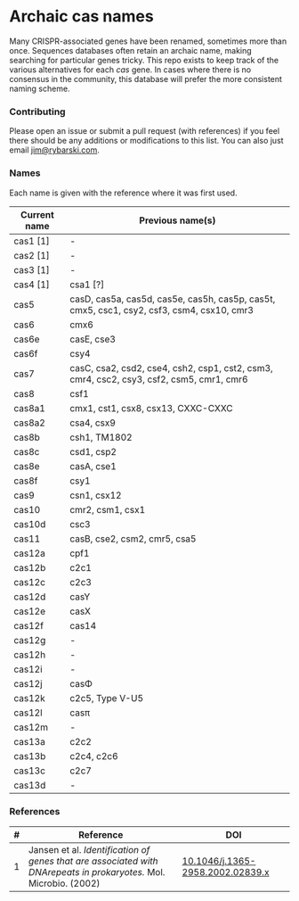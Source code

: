 # Archaic cas names

Many CRISPR-associated genes have been renamed, sometimes more than once. Sequences databases often retain an archaic name, making searching for particular genes tricky. This repo exists to keep track of the various alternatives for each *cas* gene. In cases where there is no consensus in the community, this database will prefer the more consistent naming scheme. 

### Contributing

Please open an issue or submit a pull request (with references) if you feel there should be any additions or modifications to this list. You can also just email [jim@rybarski.com](mailto:jim@rybarski.com).

### Names

Each name is given with the reference where it was first used.

| Current name | Previous name(s) |
| --- | --- |
| cas1 [1] | - |
| cas2 [1] | - |
| cas3 [1] | - |
| cas4 [1] | csa1 [?] |
| cas5 | casD, cas5a, cas5d, cas5e, cas5h, cas5p, cas5t, cmx5, csc1, csy2, csf3, csm4, csx10, cmr3 |
| cas6 | cmx6 |
| cas6e | casE, cse3 |
| cas6f | csy4 |
| cas7 | casC, csa2, csd2, cse4, csh2, csp1, cst2, csm3, cmr4, csc2, csy3, csf2, csm5, cmr1, cmr6 |
| cas8 | csf1 |
| cas8a1 | cmx1, cst1, csx8, csx13, CXXC-CXXC |
| cas8a2 | csa4, csx9 |
| cas8b | csh1, TM1802 |
| cas8c | csd1, csp2 |
| cas8e | casA, cse1 |
| cas8f | csy1 | 
| cas9 | csn1, csx12 | 
| cas10 | cmr2, csm1, csx1 |
| cas10d | csc3 | 
| cas11 | casB, cse2, csm2, cmr5, csa5 | 
| cas12a | cpf1 | 
| cas12b | c2c1 |
| cas12c | c2c3 |
| cas12d | casY |
| cas12e | casX |
| cas12f | cas14 |
| cas12g | - |
| cas12h | - |
| cas12i | - |
| cas12j | casΦ |
| cas12k | c2c5, Type V-U5 |
| cas12l | casπ |
| cas12m | - |
| cas13a | c2c2 |
| cas13b | c2c4, c2c6 |
| cas13c | c2c7 |
| cas13d | - |
 
### References

| \# | Reference | DOI |
| --- | --- | --- |
| 1 | Jansen et al. *Identification of genes that are associated with DNArepeats in prokaryotes.* Mol. Microbio. (2002) | [10.1046/j.1365-2958.2002.02839.x](https://doi.org/10.1046/j.1365-2958.2002.02839.x) |

